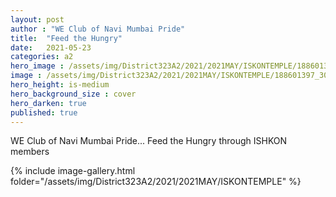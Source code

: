 ```yaml
---
layout: post
author : "WE Club of Navi Mumbai Pride"
title:  "Feed the Hungry"
date:   2021-05-23
categories: a2
hero_image : /assets/img/District323A2/2021/2021MAY/ISKONTEMPLE/188601397_3068821990020282_6676886886160666761_n.jpg
image : /assets/img/District323A2/2021/2021MAY/ISKONTEMPLE/188601397_3068821990020282_6676886886160666761_n.jpg
hero_height: is-medium
hero_background_size : cover
hero_darken: true
published: true
---
```


WE Club of Navi Mumbai Pride... Feed the Hungry through ISHKON members

{% include image-gallery.html folder="/assets/img/District323A2/2021/2021MAY/ISKONTEMPLE" %}